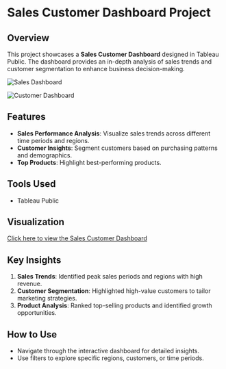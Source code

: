 # Sales Customer Dashboard Project  

## Overview  
This project showcases a **Sales Customer Dashboard** designed in Tableau Public. The dashboard provides an in-depth analysis of sales trends and customer segmentation to enhance business decision-making.  


![Sales Dashboard](https://github.com/user-attachments/assets/ee415cb3-af76-4a35-a277-92f87b59bbc8)

![Customer Dashboard ](https://github.com/user-attachments/assets/05dc334c-9457-4332-97c5-baa071a89bcc)

## Features  
- **Sales Performance Analysis**: Visualize sales trends across different time periods and regions.  
- **Customer Insights**: Segment customers based on purchasing patterns and demographics.  
- **Top Products**: Highlight best-performing products.  

## Tools Used  
- Tableau Public  

## Visualization  
[Click here to view the Sales Customer Dashboard](https://public.tableau.com/views/SalesCustomerDashboard_17344454481190/SalesDashboard?:language=en-US&:sid=&:redirect=auth&:display_count=n&:origin=viz_share_link)  


## Key Insights  
1. **Sales Trends**: Identified peak sales periods and regions with high revenue.  
2. **Customer Segmentation**: Highlighted high-value customers to tailor marketing strategies.  
3. **Product Analysis**: Ranked top-selling products and identified growth opportunities.  

## How to Use  
- Navigate through the interactive dashboard for detailed insights.  
- Use filters to explore specific regions, customers, or time periods.  
